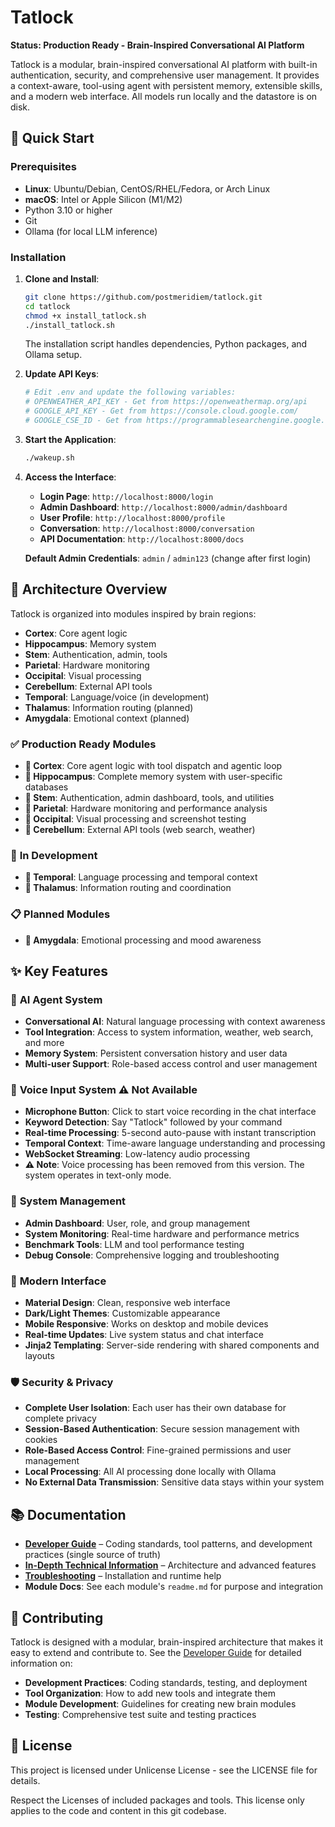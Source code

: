 # Tatlock

**Status: Production Ready - Brain-Inspired Conversational AI Platform**

Tatlock is a modular, brain-inspired conversational AI platform with built-in authentication, security, and comprehensive user management. It provides a context-aware, tool-using agent with persistent memory, extensible skills, and a modern web interface. All models run locally and the datastore is on disk.

## 🚀 Quick Start

### Prerequisites

- **Linux**: Ubuntu/Debian, CentOS/RHEL/Fedora, or Arch Linux
- **macOS**: Intel or Apple Silicon (M1/M2)
- Python 3.10 or higher
- Git
- Ollama (for local LLM inference)

### Installation

1. **Clone and Install**:

   ```bash
   git clone https://github.com/postmeridiem/tatlock.git
   cd tatlock
   chmod +x install_tatlock.sh
   ./install_tatlock.sh
   ```

   The installation script handles dependencies, Python packages, and Ollama setup.

2. **Update API Keys**:

   ```bash
   # Edit .env and update the following variables:
   # OPENWEATHER_API_KEY - Get from https://openweathermap.org/api
   # GOOGLE_API_KEY - Get from https://console.cloud.google.com/
   # GOOGLE_CSE_ID - Get from https://programmablesearchengine.google.com/
   ```

3. **Start the Application**:

   ```bash
   ./wakeup.sh
   ```

5. **Access the Interface**:
   - **Login Page**: `http://localhost:8000/login`
   - **Admin Dashboard**: `http://localhost:8000/admin/dashboard`
   - **User Profile**: `http://localhost:8000/profile`
   - **Conversation**: `http://localhost:8000/conversation`
   - **API Documentation**: `http://localhost:8000/docs`

   **Default Admin Credentials**: `admin` / `admin123` (change after first login)

## 🧠 Architecture Overview

Tatlock is organized into modules inspired by brain regions:

- **Cortex**: Core agent logic
- **Hippocampus**: Memory system
- **Stem**: Authentication, admin, tools
- **Parietal**: Hardware monitoring
- **Occipital**: Visual processing
- **Cerebellum**: External API tools
- **Temporal**: Language/voice (in development)
- **Thalamus**: Information routing (planned)
- **Amygdala**: Emotional context (planned)

### ✅ **Production Ready Modules**

- **🧠 Cortex**: Core agent logic with tool dispatch and agentic loop
- **🧠 Hippocampus**: Complete memory system with user-specific databases
- **🧠 Stem**: Authentication, admin dashboard, tools, and utilities
- **🧠 Parietal**: Hardware monitoring and performance analysis
- **🧠 Occipital**: Visual processing and screenshot testing
- **🧠 Cerebellum**: External API tools (web search, weather)

### 🔄 **In Development**

- **🧠 Temporal**: Language processing and temporal context
- **🧠 Thalamus**: Information routing and coordination

### 📋 **Planned Modules**

- **🧠 Amygdala**: Emotional processing and mood awareness

## ✨ Key Features

### 🤖 **AI Agent System**

- **Conversational AI**: Natural language processing with context awareness
- **Tool Integration**: Access to system information, weather, web search, and more
- **Memory System**: Persistent conversation history and user data
- **Multi-user Support**: Role-based access control and user management

### 🎤 **Voice Input System** ⚠️ **Not Available**

- **Microphone Button**: Click to start voice recording in the chat interface
- **Keyword Detection**: Say "Tatlock" followed by your command
- **Real-time Processing**: 5-second auto-pause with instant transcription
- **Temporal Context**: Time-aware language understanding and processing
- **WebSocket Streaming**: Low-latency audio processing
- **⚠️ Note**: Voice processing has been removed from this version. The system operates in text-only mode.

### 🔧 **System Management**

- **Admin Dashboard**: User, role, and group management
- **System Monitoring**: Real-time hardware and performance metrics
- **Benchmark Tools**: LLM and tool performance testing
- **Debug Console**: Comprehensive logging and troubleshooting

### 🎨 **Modern Interface**

- **Material Design**: Clean, responsive web interface
- **Dark/Light Themes**: Customizable appearance
- **Mobile Responsive**: Works on desktop and mobile devices
- **Real-time Updates**: Live system status and chat interface
- **Jinja2 Templating**: Server-side rendering with shared components and layouts

### 🛡️ **Security & Privacy**

- **Complete User Isolation**: Each user has their own database for complete privacy
- **Session-Based Authentication**: Secure session management with cookies
- **Role-Based Access Control**: Fine-grained permissions and user management
- **Local Processing**: All AI processing done locally with Ollama
- **No External Data Transmission**: Sensitive data stays within your system

## 📚 Documentation

- **[Developer Guide](AGENTS.md)** – Coding standards, tool patterns, and development practices (single source of truth)
- **[In-Depth Technical Information](moreinfo.md)** – Architecture and advanced features
- **[Troubleshooting](troubleshooting.md)** – Installation and runtime help
- **Module Docs**: See each module's `readme.md` for purpose and integration

## 🤝 Contributing

Tatlock is designed with a modular, brain-inspired architecture that makes it easy to extend and contribute to. See the [Developer Guide](AGENTS.md) for detailed information on:

- **Development Practices**: Coding standards, testing, and deployment
- **Tool Organization**: How to add new tools and integrate them
- **Module Development**: Guidelines for creating new brain modules
- **Testing**: Comprehensive test suite and testing practices

## 📄 License

This project is licensed under Unlicense License - see the LICENSE file for details.

Respect the Licenses of included packages and tools. This license only applies to the code and content in this git codebase.
